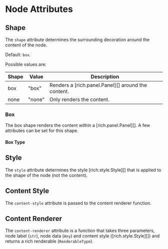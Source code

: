 # Node Attributes

## Shape

The `shape` attribute determines the surrounding decoration around the content of the node.

Default: `box`.

Possible values are:

| Shape |  Value | Description |
|------|--------|-------------|
| box | "box" | Renders a [rich.panel.Panel][] around the content. |
| none | "none" | Only renders the content. |


### Box

The box shape renders the content within a [rich.panel.Panel][]. A few attributes can be set for this shape.

#### Box Type

## Style

The `style` attribute determines the style [rich.style.Style][] that is applied to the shape of the node (not the content).

## Content Style

The `content-style` attribute is passed to the content renderer function.

## Content Renderer

The `content-renderer` attribute is a function that takes three parameters, node label (`str`), node data (`Any`) and content style ([rich.style.Style][]) and returns a rich renderable (`RenderableType`).
